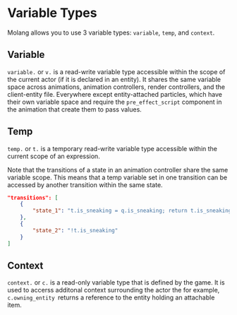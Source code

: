 
# Variable Types
Molang allows you to use 3 variable types: `variable`, `temp`, and `context`.

## Variable
`variable.` or `v.` is a read-write variable type accessible within the scope of the current actor (if it is declared in an entity). It shares the same variable space across animations, animation controllers, render controllers, and the client-entity file. Everywhere except entity-attached particles, which have their own variable space and require the `pre_effect_script` component in the animation that create them to pass values.

## Temp
`temp.` or `t.` is a temporary read-write variable type accessible within the current scope of an expression. 

Note that the transitions of a state in an animation controller share the same variable scope. This means that a temp variable set in one transition can be accessed by another transition within the same state.

```json
"transitions": [
    {
        "state_1": "t.is_sneaking = q.is_sneaking; return t.is_sneaking;"
    },
    {
        "state_2": "!t.is_sneaking"
    }
]
```

## Context
`context.` or `c.` is a read-only variable type that is defined by the game. It is used to accerss additonal context surrounding the actor the for example, `c.owning_entity `returns a reference to the entity holding an attachable item.